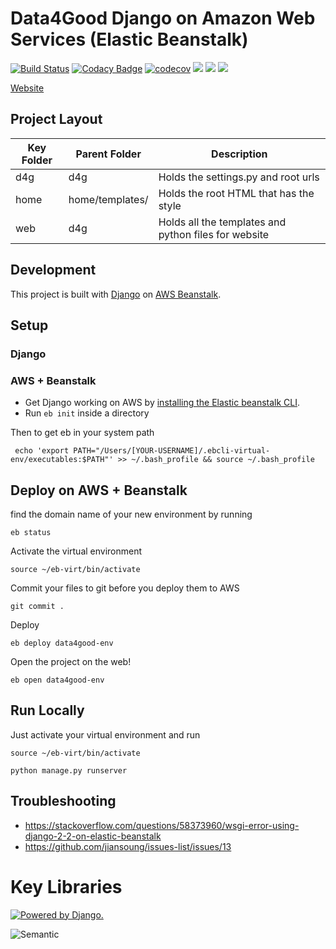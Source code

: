 # Data4Good Django on Amazon Web Services (Elastic Beanstalk)

[![Build Status](https://travis-ci.com/d4gumich/Data4Good-AWS-Django.svg?branch=master)](https://travis-ci.com/d4gumich/Data4Good-AWS-Django)
[![Codacy Badge](https://api.codacy.com/project/badge/Grade/505de309137b4acabb8def858cf7a6e8)](https://www.codacy.com/app/hopetambala/d4g-react-website?utm_source=github.com&amp;utm_medium=referral&amp;utm_content=hopetambala/d4g-react-website&amp;utm_campaign=Badge_Grade)
[![codecov](https://codecov.io/gh/hopetambala/puente-react-dashboard/branch/master/graph/badge.svg)](https://codecov.io/gh/hopetambala/d4g-react-website)
![](https://img.shields.io/badge/Django-✓-blue.svg)
![](https://img.shields.io/badge/d3-✓-blue.svg)
![](https://img.shields.io/badge/amazon-web-services-✓-blueviolet.svg)

[Website](http://data4good.fjwji7zqan.us-east-1.elasticbeanstalk.com/)


## Project Layout
| Key Folder | Parent Folder | Description |
| - | - | - |
| d4g | d4g | Holds the settings.py and root urls | 
| home | home/templates/ | Holds the root HTML that has the style | 
| web | d4g| Holds all the templates and python files for website | 


## Development

This project is built with [Django](https://www.djangoproject.com/) on [AWS Beanstalk](https://aws.amazon.com/elasticbeanstalk/).


## Setup

### Django

### AWS + Beanstalk

- Get Django working on AWS by [installing the Elastic beanstalk CLI](https://github.com/aws/aws-elastic-beanstalk-cli-setup).
- Run `eb init` inside a directory

Then to get eb in your system path
```
 echo 'export PATH="/Users/[YOUR-USERNAME]/.ebcli-virtual-env/executables:$PATH"' >> ~/.bash_profile && source ~/.bash_profile
```

## Deploy on AWS + Beanstalk
find the domain name of your new environment by running 
 
```
eb status
```

Activate the virtual environment
```
source ~/eb-virt/bin/activate
```

Commit your files to git before you deploy them to AWS
```
git commit .
```

Deploy
``` 
eb deploy data4good-env
```

Open the project on the web!
``` 
eb open data4good-env
```

## Run Locally
Just activate your virtual environment and run

```
source ~/eb-virt/bin/activate
```

```
python manage.py runserver
```

## Troubleshooting
- https://stackoverflow.com/questions/58373960/wsgi-error-using-django-2-2-on-elastic-beanstalk
- https://github.com/jiansoung/issues-list/issues/13

# Key Libraries
<a href="http://www.djangoproject.com/"><img src="https://www.djangoproject.com/m/img/badges/djangopowered126x54.gif" border="0" alt="Powered by Django." title="Powered by Django." /></a>

![Semantic](http://semantic-ui.com/images/logo.png)

